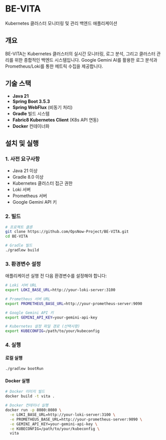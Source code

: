 # BE-VITA

Kubernetes 클러스터 모니터링 및 관리 백엔드 애플리케이션

## 개요

BE-VITA는 Kubernetes 클러스터의 실시간 모니터링, 로그 분석, 그리고 클러스터 관리를 위한 종합적인 백엔드 시스템입니다. Google Gemini AI를 활용한 로그 분석과 Prometheus/Loki를 통한 메트릭 수집을 제공합니다.


## 기술 스택

- **Java 21**
- **Spring Boot 3.5.3**
- **Spring WebFlux** (비동기 처리)
- **Gradle** 빌드 시스템
- **Fabric8 Kubernetes Client** (K8s API 연동)
- **Docker** 컨테이너화

## 설치 및 실행

### 1. 사전 요구사항

- Java 21 이상
- Gradle 8.0 이상
- Kubernetes 클러스터 접근 권한
- Loki 서버
- Prometheus 서버
- Google Gemini API 키

### 2. 빌드

```bash
# 프로젝트 클론
git clone https://github.com/OpsNow-Project/BE-VITA.git
cd BE-VITA

# Gradle 빌드
./gradlew build
```

### 3. 환경변수 설정

애플리케이션 실행 전 다음 환경변수를 설정해야 합니다:

```bash
# Loki 서버 URL
export LOKI_BASE_URL=http://your-loki-server:3100

# Prometheus 서버 URL
export PROMETHEUS_BASE_URL=http://your-prometheus-server:9090

# Google Gemini API 키
export GEMINI_API_KEY=your-gemini-api-key

# Kubernetes 설정 파일 경로 (선택사항)
export KUBECONFIG=/path/to/your/kubeconfig
```

### 4. 실행

#### 로컬 실행
```bash
./gradlew bootRun
```

#### Docker 실행
```bash
# Docker 이미지 빌드
docker build -t vita .

# Docker 컨테이너 실행
docker run -p 8080:8080 \
  -e LOKI_BASE_URL=http://your-loki-server:3100 \
  -e PROMETHEUS_BASE_URL=http://your-prometheus-server:9090 \
  -e GEMINI_API_KEY=your-gemini-api-key \
  -e KUBECONFIG=/path/to/your/kubeconfig \
  vita
```
